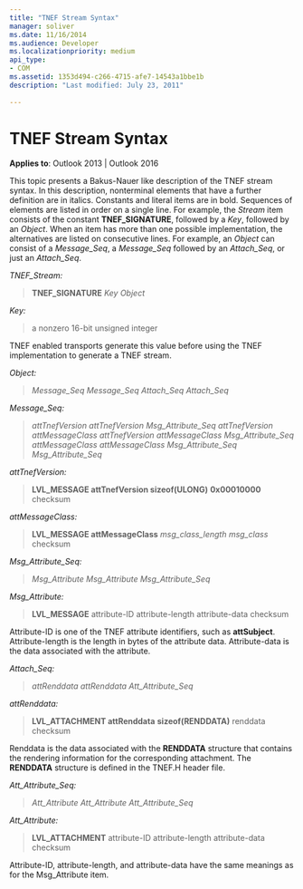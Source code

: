 ```yaml
---
title: "TNEF Stream Syntax"
manager: soliver
ms.date: 11/16/2014
ms.audience: Developer
ms.localizationpriority: medium
api_type:
- COM
ms.assetid: 1353d494-c266-4715-afe7-14543a1bbe1b
description: "Last modified: July 23, 2011"
 
---
```


# TNEF Stream Syntax

**Applies to**: Outlook 2013 | Outlook 2016
 
This topic presents a Bakus-Nauer like description of the TNEF stream syntax. In this description, nonterminal elements that have a further definition are in italics. Constants and literal items are in bold. Sequences of elements are listed in order on a single line. For example, the _Stream_ item consists of the constant **TNEF_SIGNATURE**, followed by a _Key_, followed by an _Object_. When an item has more than one possible implementation, the alternatives are listed on consecutive lines. For example, an _Object_ can consist of a _Message_Seq_, a _Message_Seq_ followed by an _Attach_Seq_, or just an _Attach_Seq_.
 
 _TNEF_Stream:_
 
> **TNEF_SIGNATURE** _Key_ _Object_

 _Key:_
 
> a nonzero 16-bit unsigned integer

TNEF enabled transports generate this value before using the TNEF implementation to generate a TNEF stream.
 
 _Object:_
 
> _Message_Seq Message_Seq Attach_Seq Attach_Seq_

 _Message_Seq:_
 
> _attTnefVersion attTnefVersion Msg_Attribute_Seq attTnefVersion attMessageClass attTnefVersion attMessageClass Msg_Attribute_Seq attMessageClass attMessageClass Msg_Attribute_Seq Msg_Attribute_Seq_

 _attTnefVersion:_
 
> **LVL_MESSAGE attTnefVersion sizeof(ULONG)** **0x00010000** checksum

 _attMessageClass:_
 
> **LVL_MESSAGE attMessageClass** _msg_class_length msg_class_ checksum

 _Msg_Attribute_Seq:_
 
> _Msg_Attribute Msg_Attribute Msg_Attribute_Seq_

 _Msg_Attribute:_
 
> **LVL_MESSAGE** attribute-ID attribute-length attribute-data checksum

Attribute-ID is one of the TNEF attribute identifiers, such as **attSubject**. Attribute-length is the length in bytes of the attribute data. Attribute-data is the data associated with the attribute.
 
 _Attach_Seq:_
 
> _attRenddata attRenddata Att_Attribute_Seq_

 _attRenddata:_
 
> **LVL_ATTACHMENT attRenddata** **sizeof(RENDDATA)** renddata checksum

Renddata is the data associated with the **RENDDATA** structure that contains the rendering information for the corresponding attachment. The **RENDDATA** structure is defined in the TNEF.H header file.
 
 _Att_Attribute_Seq:_
 
> _Att_Attribute Att_Attribute Att_Attribute_Seq_

 _Att_Attribute:_
 
> **LVL_ATTACHMENT** attribute-ID attribute-length attribute-data checksum

Attribute-ID, attribute-length, and attribute-data have the same meanings as for the Msg_Attribute item.
 